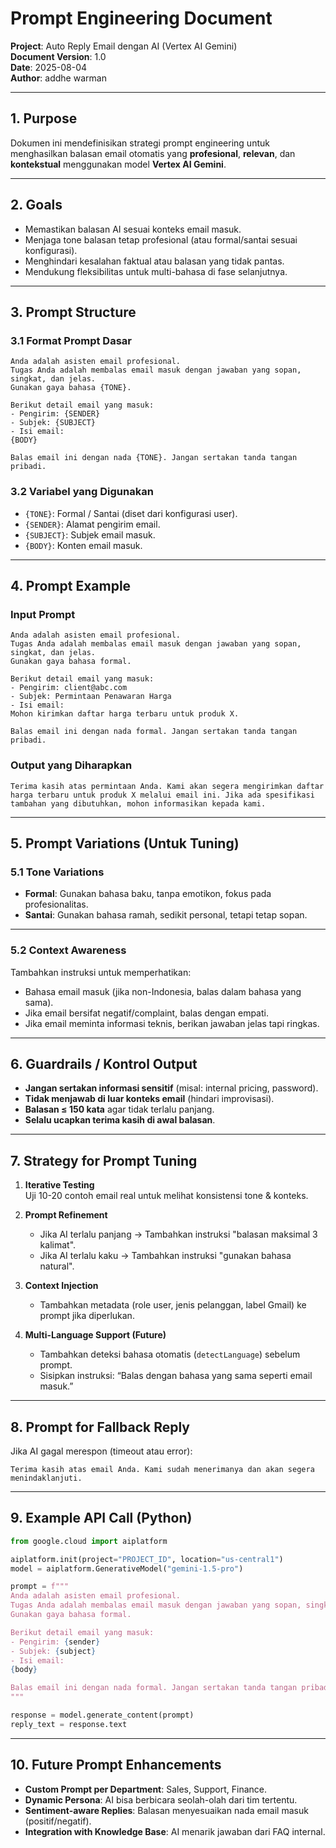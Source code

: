 # **Prompt Engineering Document**

**Project**: Auto Reply Email dengan AI (Vertex AI Gemini)  
**Document Version**: 1.0  
**Date**: 2025-08-04  
**Author**: addhe warman  

---

## **1. Purpose**

Dokumen ini mendefinisikan strategi prompt engineering untuk menghasilkan balasan email otomatis yang **profesional**, **relevan**, dan **kontekstual** menggunakan model **Vertex AI Gemini**.

---

## **2. Goals**

* Memastikan balasan AI sesuai konteks email masuk.  
* Menjaga tone balasan tetap profesional (atau formal/santai sesuai konfigurasi).  
* Menghindari kesalahan faktual atau balasan yang tidak pantas.  
* Mendukung fleksibilitas untuk multi-bahasa di fase selanjutnya.  

---

## **3. Prompt Structure**

### **3.1 Format Prompt Dasar**

```text
Anda adalah asisten email profesional. 
Tugas Anda adalah membalas email masuk dengan jawaban yang sopan, singkat, dan jelas. 
Gunakan gaya bahasa {TONE}.

Berikut detail email yang masuk:
- Pengirim: {SENDER}
- Subjek: {SUBJECT}
- Isi email: 
{BODY}

Balas email ini dengan nada {TONE}. Jangan sertakan tanda tangan pribadi.
```

### **3.2 Variabel yang Digunakan**

* `{TONE}`: Formal / Santai (diset dari konfigurasi user).  
* `{SENDER}`: Alamat pengirim email.  
* `{SUBJECT}`: Subjek email masuk.  
* `{BODY}`: Konten email masuk.  

---

## **4. Prompt Example**

### **Input Prompt**

```text
Anda adalah asisten email profesional. 
Tugas Anda adalah membalas email masuk dengan jawaban yang sopan, singkat, dan jelas. 
Gunakan gaya bahasa formal.

Berikut detail email yang masuk:
- Pengirim: client@abc.com
- Subjek: Permintaan Penawaran Harga
- Isi email: 
Mohon kirimkan daftar harga terbaru untuk produk X.

Balas email ini dengan nada formal. Jangan sertakan tanda tangan pribadi.
```

### **Output yang Diharapkan**

```
Terima kasih atas permintaan Anda. Kami akan segera mengirimkan daftar harga terbaru untuk produk X melalui email ini. Jika ada spesifikasi tambahan yang dibutuhkan, mohon informasikan kepada kami.
```

---

## **5. Prompt Variations (Untuk Tuning)**

### **5.1 Tone Variations**

* **Formal**: Gunakan bahasa baku, tanpa emotikon, fokus pada profesionalitas.  
* **Santai**: Gunakan bahasa ramah, sedikit personal, tetapi tetap sopan.  

---

### **5.2 Context Awareness**

Tambahkan instruksi untuk memperhatikan:  
* Bahasa email masuk (jika non-Indonesia, balas dalam bahasa yang sama).  
* Jika email bersifat negatif/complaint, balas dengan empati.  
* Jika email meminta informasi teknis, berikan jawaban jelas tapi ringkas.  

---

## **6. Guardrails / Kontrol Output**

* **Jangan sertakan informasi sensitif** (misal: internal pricing, password).  
* **Tidak menjawab di luar konteks email** (hindari improvisasi).  
* **Balasan ≤ 150 kata** agar tidak terlalu panjang.  
* **Selalu ucapkan terima kasih di awal balasan**.  

---

## **7. Strategy for Prompt Tuning**

1. **Iterative Testing**  
   Uji 10-20 contoh email real untuk melihat konsistensi tone & konteks.  

2. **Prompt Refinement**  
   * Jika AI terlalu panjang → Tambahkan instruksi "balasan maksimal 3 kalimat".  
   * Jika AI terlalu kaku → Tambahkan instruksi "gunakan bahasa natural".  

3. **Context Injection**  
   * Tambahkan metadata (role user, jenis pelanggan, label Gmail) ke prompt jika diperlukan.  

4. **Multi-Language Support (Future)**  
   * Tambahkan deteksi bahasa otomatis (`detectLanguage`) sebelum prompt.  
   * Sisipkan instruksi: “Balas dengan bahasa yang sama seperti email masuk.”  

---

## **8. Prompt for Fallback Reply**

Jika AI gagal merespon (timeout atau error):  

```
Terima kasih atas email Anda. Kami sudah menerimanya dan akan segera menindaklanjuti.
```

---

## **9. Example API Call (Python)**

```python
from google.cloud import aiplatform

aiplatform.init(project="PROJECT_ID", location="us-central1")
model = aiplatform.GenerativeModel("gemini-1.5-pro")

prompt = f"""
Anda adalah asisten email profesional. 
Tugas Anda adalah membalas email masuk dengan jawaban yang sopan, singkat, dan jelas.
Gunakan gaya bahasa formal.

Berikut detail email yang masuk:
- Pengirim: {sender}
- Subjek: {subject}
- Isi email: 
{body}

Balas email ini dengan nada formal. Jangan sertakan tanda tangan pribadi.
"""

response = model.generate_content(prompt)
reply_text = response.text
```

---

## **10. Future Prompt Enhancements**

* **Custom Prompt per Department**: Sales, Support, Finance.  
* **Dynamic Persona**: AI bisa berbicara seolah-olah dari tim tertentu.  
* **Sentiment-aware Replies**: Balasan menyesuaikan nada email masuk (positif/negatif).  
* **Integration with Knowledge Base**: AI menarik jawaban dari FAQ internal.

